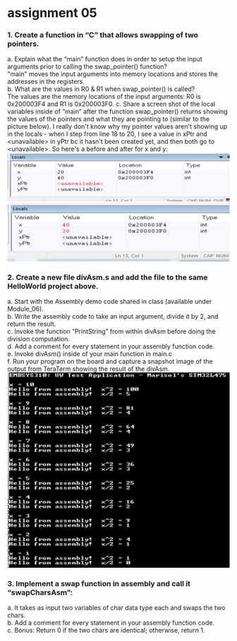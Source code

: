 # assignment 05
### 1. Create a function in “C” that allows swapping of two pointers.
a. Explain what the “main” function does in order to setup the input arguments prior to calling the swap_pointer() function?  
"main" moves the input arguments into memory locations and stores the addresses in the registers.  
b. What are the values in R0 & R1 when swap_pointer() is called?  
The values are the memory locations of the input arguments: R0 is 0x200003F4 and R1 is 0x200003F0.
c. Share a screen shot of the local variables inside of “main” after the function swap_pointer() returns showing the values of the pointers and what they are pointing to (similar to the picture below). 
I really don't know why my pointer values aren't showing up in the locals - when I step from line 18 to 20, I see a value in xPtr and \<unavailable\> in yPtr bc it hasn't been created yet, and then both go to \<unavailable\>. So here's a before and after for x and y:  
![alt text](https://github.com/muddysoul/embsys310/blob/main/assignment05/Images/before_swap.png "before swap")
![alt text](https://github.com/muddysoul/embsys310/blob/main/assignment05/Images/after_swap.png "after swap")

### 2. Create a new file divAsm.s and add the file to the same HelloWorld project above.
a. Start with the Assembly demo code shared in class (available under Module_06).  
b. Write the assembly code to take an input argument, divide it by 2, and return the result.  
c. Invoke the function “PrintString” from within divAsm before doing the division computation.  
d. Add a comment for every statement in your assembly function code.  
e. Invoke divAsm() inside of your main function in main.c  
f. Run your program on the board and capture a snapshot image of the output from TeraTerm showing the result of the divAsm.  
![alt text](https://github.com/muddysoul/embsys310/blob/main/assignment05/Images/div_by_2.png "div by 2")

### 3. Implement a swap function in assembly and call it “swapCharsAsm”:
a. It takes as input two variables of char data type each and swaps the two chars.  
b. Add a comment for every statement in your assembly function code.  
c. Bonus: Return 0 if the two chars are identical; otherwise, return 1.  
